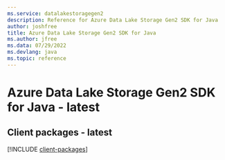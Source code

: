```yaml
---
ms.service: datalakestoragegen2
description: Reference for Azure Data Lake Storage Gen2 SDK for Java
author: joshfree
title: Azure Data Lake Storage Gen2 SDK for Java
ms.author: jfree
ms.data: 07/29/2022
ms.devlang: java
ms.topic: reference
---
```

# Azure Data Lake Storage Gen2 SDK for Java - latest

## Client packages - latest
[!INCLUDE [client-packages](data-lake-storage-gen2-client-index.md)]